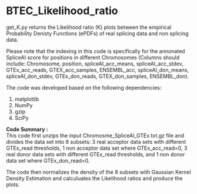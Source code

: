 # BTEC_Likelihood_ratio
get_K.py returns the Likelihood ratio (K) plots between the empirical Probability Denisty Functions (ePDFs) of real splicing data and non splicing data. 

Please note that the indexing in this code is specifically for the annonated SpliceAI score for positions in different Chromosomes (Columns should include: Chromosome, position, spliceAI_acc_means, spliceAI_acc_stdev, GTEx_acc_reads, GTEX_acc_samples, ENSEMBL_acc, spliceAI_don_means, spliceAI_don_stdev, GTEx_don_reads, GTEX_don_samples, ENSEMBL_don). 

The code was developed based on the following dependencies:
1. matplotlib
2. NumPy
3. gzip
4. SciPy

**Code Summary :**    
This code first unzips the input Chromosme_SpliceAI_GTEx.txt.gz file and divides the data set into 8 subsets:  3 real acceptor data sets with different GTEx_read thresholds, 1 non acceptor data set where GTEx_acc_read=0, 3 real donor data sets with different GTEx_read thresholds, and 1 non donor data set where GTEx_don_read=0. 

The code then normalizes the density of the 8 subsets with Gaussian Kernel Density Estimation and calculuates the Likelihood ratios and produce the plots. 
